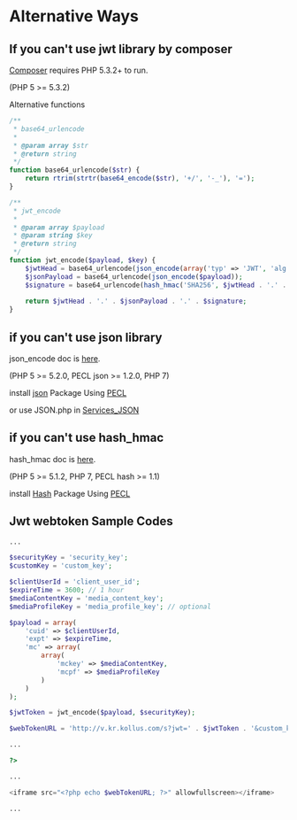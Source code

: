 # Alternative Ways

## If you can't use jwt library by composer

[Composer](https://getcomposer.org/doc/00-intro.md) requires PHP 5.3.2+ to run. 

(PHP 5 >= 5.3.2)

Alternative functions
```php
/**
 * base64_urlencode
 *
 * @param array $str
 * @return string
 */
function base64_urlencode($str) {
    return rtrim(strtr(base64_encode($str), '+/', '-_'), '=');
}

/**
 * jwt_encode
 *
 * @param array $payload
 * @param string $key
 * @return string
 */
function jwt_encode($payload, $key) {
    $jwtHead = base64_urlencode(json_encode(array('typ' => 'JWT', 'alg' => 'HS256')));
    $jsonPayload = base64_urlencode(json_encode($payload));
    $signature = base64_urlencode(hash_hmac('SHA256', $jwtHead . '.' . $jsonPayload, $key, true));
    
    return $jwtHead . '.' . $jsonPayload . '.' . $signature;
}

```

## if you can't use json library

json_encode doc is [here](http://php.net/manual/en/function.json-encode.php).

(PHP 5 >= 5.2.0, PECL json >= 1.2.0, PHP 7)

install [json](http://pecl.php.net/package/json) Package Using [PECL](http://php.net/manual/kr/install.pecl.php)

or use JSON.php in [Services_JSON](http://pear.php.net/pepr/pepr-proposal-show.php?id=198)

## if you can't use hash_hmac

hash_hmac doc is [here](http://php.net/manual/en/function.hash-hmac.php).

(PHP 5 >= 5.1.2, PHP 7, PECL hash >= 1.1)

install [Hash](http://pecl.php.net/package/hash) Package Using [PECL](http://php.net/manual/kr/install.pecl.php)

## Jwt webtoken Sample Codes

```php
...

$securityKey = 'security_key';
$customKey = 'custom_key';

$clientUserId = 'client_user_id';
$expireTime = 3600; // 1 hour
$mediaContentKey = 'media_content_key';
$mediaProfileKey = 'media_profile_key'; // optional

$payload = array(
    'cuid' => $clientUserId,
    'expt' => $expireTime,
    'mc' => array(
        array(
            'mckey' => $mediaContentKey,
            'mcpf' => $mediaProfileKey
        )
    )
);

$jwtToken = jwt_encode($payload, $securityKey);

$webTokenURL = 'http://v.kr.kollus.com/s?jwt=' . $jwtToken . '&custom_key=' . $customKey;

...

?>

...

<iframe src="<?php echo $webTokenURL; ?>" allowfullscreen></iframe>

...
```
